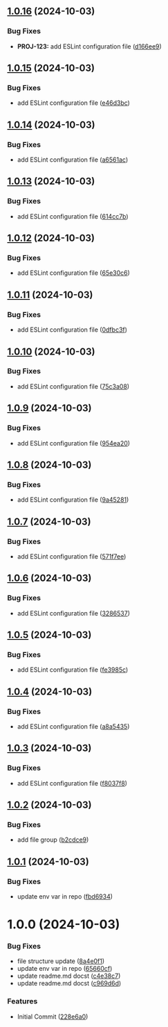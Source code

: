 ## [1.0.16](https://github.com/eliecer2000/pre-commit-image/compare/v1.0.15...v1.0.16) (2024-10-03)


### Bug Fixes

* **PROJ-123:** add ESLint configuration file ([d166ee9](https://github.com/eliecer2000/pre-commit-image/commit/d166ee902b8e9dc8c1ad76cddcc6238bfb678207))

## [1.0.15](https://github.com/eliecer2000/pre-commit-image/compare/v1.0.14...v1.0.15) (2024-10-03)


### Bug Fixes

* add ESLint configuration file ([e46d3bc](https://github.com/eliecer2000/pre-commit-image/commit/e46d3bc9a71e1e11764bbb7ceaf53d11bbab7a91))

## [1.0.14](https://github.com/eliecer2000/pre-commit-image/compare/v1.0.13...v1.0.14) (2024-10-03)


### Bug Fixes

* add ESLint configuration file ([a6561ac](https://github.com/eliecer2000/pre-commit-image/commit/a6561ac5be1c7690c1f5a6806053c2d64db90fe1))

## [1.0.13](https://github.com/eliecer2000/pre-commit-image/compare/v1.0.12...v1.0.13) (2024-10-03)


### Bug Fixes

* add ESLint configuration file ([614cc7b](https://github.com/eliecer2000/pre-commit-image/commit/614cc7baa1f9eaaab95af01f879babbee660af79))

## [1.0.12](https://github.com/eliecer2000/pre-commit-image/compare/v1.0.11...v1.0.12) (2024-10-03)


### Bug Fixes

* add ESLint configuration file ([65e30c6](https://github.com/eliecer2000/pre-commit-image/commit/65e30c6c4887a9a213c9811a364e9fc6ec4a6596))

## [1.0.11](https://github.com/eliecer2000/pre-commit-image/compare/v1.0.10...v1.0.11) (2024-10-03)


### Bug Fixes

* add ESLint configuration file ([0dfbc3f](https://github.com/eliecer2000/pre-commit-image/commit/0dfbc3fa965470f6a9400e805816eea9d307c7ec))

## [1.0.10](https://github.com/eliecer2000/pre-commit-image/compare/v1.0.9...v1.0.10) (2024-10-03)


### Bug Fixes

* add ESLint configuration file ([75c3a08](https://github.com/eliecer2000/pre-commit-image/commit/75c3a0851839f5e5e9a94106cf66cdcf86121422))

## [1.0.9](https://github.com/eliecer2000/pre-commit-image/compare/v1.0.8...v1.0.9) (2024-10-03)


### Bug Fixes

* add ESLint configuration file ([954ea20](https://github.com/eliecer2000/pre-commit-image/commit/954ea208645cd01812d1cd1ecf9fb733bf92e591))

## [1.0.8](https://github.com/eliecer2000/pre-commit-image/compare/v1.0.7...v1.0.8) (2024-10-03)


### Bug Fixes

* add ESLint configuration file ([9a45281](https://github.com/eliecer2000/pre-commit-image/commit/9a45281ede4ede10ea48f9dcf4a08ca96156a07e))

## [1.0.7](https://github.com/eliecer2000/pre-commit-image/compare/v1.0.6...v1.0.7) (2024-10-03)


### Bug Fixes

* add ESLint configuration file ([571f7ee](https://github.com/eliecer2000/pre-commit-image/commit/571f7ee88d21fc8332122381e420a22f28777938))

## [1.0.6](https://github.com/eliecer2000/pre-commit-image/compare/v1.0.5...v1.0.6) (2024-10-03)


### Bug Fixes

* add ESLint configuration file ([3286537](https://github.com/eliecer2000/pre-commit-image/commit/32865370c3d4cd704d95b3fd6bbabe4e06b37fff))

## [1.0.5](https://github.com/eliecer2000/pre-commit-image/compare/v1.0.4...v1.0.5) (2024-10-03)


### Bug Fixes

* add ESLint configuration file ([fe3985c](https://github.com/eliecer2000/pre-commit-image/commit/fe3985cb7aca5201fdc7f5ac20ea851b5a5fb896))

## [1.0.4](https://github.com/eliecer2000/pre-commit-image/compare/v1.0.3...v1.0.4) (2024-10-03)


### Bug Fixes

* add ESLint configuration file ([a8a5435](https://github.com/eliecer2000/pre-commit-image/commit/a8a543581a7d2679ee68ff7d8d61e7aeba54b8c9))

## [1.0.3](https://github.com/eliecer2000/pre-commit-image/compare/v1.0.2...v1.0.3) (2024-10-03)


### Bug Fixes

* add ESLint configuration file ([f8037f8](https://github.com/eliecer2000/pre-commit-image/commit/f8037f8df799ea40cfcbfabac60056362f246b9a))

## [1.0.2](https://github.com/eliecer2000/pre-commit-image/compare/v1.0.1...v1.0.2) (2024-10-03)


### Bug Fixes

* add file group ([b2cdce9](https://github.com/eliecer2000/pre-commit-image/commit/b2cdce9c1d13fd914e1cfc81839dfbeea106036b))

## [1.0.1](https://github.com/eliecer2000/pre-commit-image/compare/v1.0.0...v1.0.1) (2024-10-03)


### Bug Fixes

* update env var in repo ([fbd6934](https://github.com/eliecer2000/pre-commit-image/commit/fbd6934c466b6d1f628c14d7fb973c43b1454ae3))

# 1.0.0 (2024-10-03)


### Bug Fixes

* file structure update ([8a4e0f1](https://github.com/eliecer2000/pre-commit-image/commit/8a4e0f14c5c1a058dbfb56e7d1236f19aa5f9a74))
* update env var in repo ([65660cf](https://github.com/eliecer2000/pre-commit-image/commit/65660cf69faaab4734a1f3bb9b6d83b1c763c9f1))
* update readme.md docst ([c4e38c7](https://github.com/eliecer2000/pre-commit-image/commit/c4e38c73a7815feaf30e3db36f090f503b264577))
* update readme.md docst ([c969d6d](https://github.com/eliecer2000/pre-commit-image/commit/c969d6de30f3a77d696bfcd826eec7f12f439d41))


### Features

* Initial Commit ([228e6a0](https://github.com/eliecer2000/pre-commit-image/commit/228e6a02b3e2e4813d505758642f915fd767c888))

